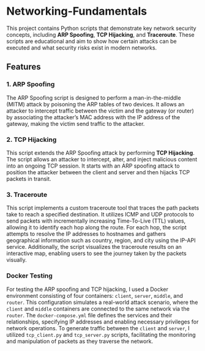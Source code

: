 # Networking-Fundamentals

This project contains Python scripts that demonstrate key network security concepts, including **ARP Spoofing**, **TCP Hijacking**, and **Traceroute**. These scripts are educational and aim to show how certain attacks can be executed and what security risks exist in modern networks. 

## Features

### 1. ARP Spoofing
The ARP Spoofing script is designed to perform a man-in-the-middle (MITM) attack by poisoning the ARP tables of two devices. It allows an attacker to intercept traffic between the victim and the gateway (or router) by associating the attacker’s MAC address with the IP address of the gateway, making the victim send traffic to the attacker.

### 2. TCP Hijacking
This script extends the ARP Spoofing attack by performing **TCP Hijacking**. The script allows an attacker to intercept, alter, and inject malicious content into an ongoing TCP session. It starts with an ARP spoofing attack to position the attacker between the client and server and then hijacks TCP packets in transit.

### 3. Traceroute
This script implements a custom traceroute tool that traces the path packets take to reach a specified destination. It utilizes ICMP and UDP protocols to send packets with incrementally increasing Time-To-Live (TTL) values, allowing it to identify each hop along the route. For each hop, the script attempts to resolve the IP addresses to hostnames and gathers geographical information such as country, region, and city using the IP-API service. Additionally, the script visualizes the traceroute results on an interactive map, enabling users to see the journey taken by the packets visually.

### Docker Testing

For testing the ARP spoofing and TCP hijacking, I used a Docker environment consisting of four containers: `client`, `server`, `middle`, and `router`. This configuration simulates a real-world attack scenario, where the `client` and `middle` containers are connected to the same network via the `router`. The `docker-compose.yml` file defines the services and their relationships, specifying IP addresses and enabling necessary privileges for network operations. To generate traffic between the `client` and `server`, I utilized `tcp_client.py` and `tcp_server.py` scripts, facilitating the monitoring and manipulation of packets as they traverse the network.
